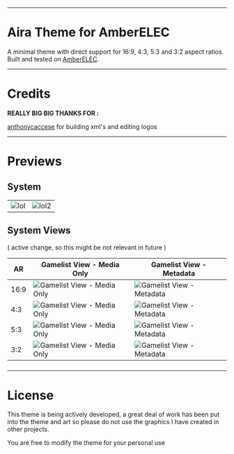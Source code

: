 ### 
---

# Aira Theme for AmberELEC


A minimal theme with direct support for 16:9, 4:3, 5:3 and 3:2 aspect ratios.  
Built and tested on [AmberELEC](https://AmberELEC.org). 

---

# Credits

**REALLY BIG BIG THANKS FOR :**

[anthonycaccese](https://github.com/anthonycaccese) for building xml's and editing logos

---

# Previews

## System 
|  |   |
|----|----|
|![lol](https://user-images.githubusercontent.com/77732736/167250984-ec16ec3e-24e6-4b37-ade6-cacf78706d6e.png) | ![lol2](https://user-images.githubusercontent.com/77732736/167250987-d5c84aa1-ad6a-421c-a816-8ce7dd5993a7.png) |


## System Views 
( active change, so this might be not relevant in future )

| AR | Gamelist View - Media Only | Gamelist View - Metadata |
|----|----|----|
| 16:9 | ![Gamelist View - Media Only](https://i.imgur.com/0RE73pz.png) | ![Gamelist View - Metadata](https://i.imgur.com/i2tZru1.png) |
| 4:3 | ![Gamelist View - Media Only](https://i.imgur.com/hBkhbTn.png) | ![Gamelist View - Metadata](https://i.imgur.com/XdN7fTm.png) |
| 5:3 | ![Gamelist View - Media Only](https://i.imgur.com/jA02oNx.png) | ![Gamelist View - Metadata](https://i.imgur.com/mTRzPPe.png) |
| 3:2 | ![Gamelist View - Media Only](https://i.imgur.com/Q14hh9a.png) | ![Gamelist View - Metadata](https://i.imgur.com/MCsdCF8.png) |

### 

---

# License
This theme is being actively developed, a great deal of work has been put into the theme and art so please do not use the graphics I have created in other projects.

You are free to modify the theme for your personal use
